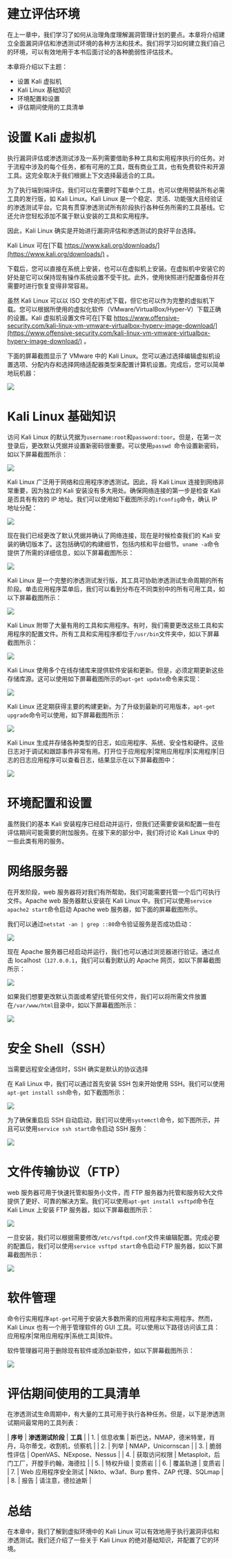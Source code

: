 # 建立评估环境

在上一章中，我们学习了如何从治理角度理解漏洞管理计划的要点。本章将介绍建立全面漏洞评估和渗透测试环境的各种方法和技术。我们将学习如何建立我们自己的环境，可以有效地用于本书后面讨论的各种脆弱性评估技术。

本章将介绍以下主题：

*   设置 Kali 虚拟机
*   Kali Linux 基础知识
*   环境配置和设置
*   评估期间使用的工具清单

# 设置 Kali 虚拟机

执行漏洞评估或渗透测试涉及一系列需要借助多种工具和实用程序执行的任务。对于流程中涉及的每个任务，都有可用的工具，既有商业工具，也有免费软件和开源工具。这完全取决于我们根据上下文选择最适合的工具。

为了执行端到端评估，我们可以在需要时下载单个工具，也可以使用预装所有必需工具的发行版，如 Kali Linux。Kali Linux 是一个稳定、灵活、功能强大且经验证的渗透测试平台。它具有贯穿渗透测试所有阶段执行各种任务所需的工具基线。它还允许您轻松添加不属于默认安装的工具和实用程序。

因此，Kali Linux 确实是开始进行漏洞评估和渗透测试的良好平台选择。

Kali Linux 可在[下载 https://www.kali.org/downloads/](https://www.kali.org/downloads/) 。

下载后，您可以直接在系统上安装，也可以在虚拟机上安装。在虚拟机中安装它的好处是它可以保持现有操作系统设置不受干扰。此外，使用快照进行配置备份并在需要时进行恢复变得非常容易。

虽然 Kali Linux 可以以 ISO 文件的形式下载，但它也可以作为完整的虚拟机下载。您可以根据所使用的虚拟化软件（VMware/VirtualBox/Hyper-V）下载正确的设置。Kali 虚拟机设置文件可在[下载 https://www.offensive-security.com/kali-linux-vm-vmware-virtualbox-hyperv-image-download/](https://www.offensive-security.com/kali-linux-vm-vmware-virtualbox-hyperv-image-download/) 。

下面的屏幕截图显示了 VMware 中的 Kali Linux。您可以通过选择编辑虚拟机设置选项、分配内存和选择网络适配器类型来配置计算机设置。完成后，您可以简单地玩机器：

![](img/64e304c2-9e12-4b8b-aa28-264de2b89098.png)

# Kali Linux 基础知识

访问 Kali Linux 的默认凭据为`username:root`和`password:toor`。但是，在第一次登录后，更改默认凭据并设置新密码很重要。可以使用`passwd `命令设置新密码，如以下屏幕截图所示：

![](img/527cd47b-954d-4b41-aef9-cf8323433d04.png)

Kali Linux 广泛用于网络和应用程序渗透测试。因此，将 Kali Linux 连接到网络非常重要，因为独立的 Kali 安装没有多大用处。确保网络连接的第一步是检查 Kali 是否具有有效的 IP 地址。我们可以使用如下截图所示的`ifconfig`命令，确认 IP 地址分配：

![](img/ee55f814-5e42-44fd-bff3-db6eb438e3d4.png)

现在我们已经更改了默认凭据并确认了网络连接，现在是时候检查我们的 Kali 安装的确切版本了。这包括确切的构建细节，包括内核和平台细节。`uname -a`命令提供了所需的详细信息，如以下屏幕截图所示：

![](img/e1078121-e771-466d-9005-77ca53262cff.png)

Kali Linux 是一个完整的渗透测试发行版，其工具可协助渗透测试生命周期的所有阶段。单击应用程序菜单后，我们可以看到分布在不同类别中的所有可用工具，如以下屏幕截图所示：

![](img/22af6113-f6e3-4bbb-b299-a71814b6ad75.png)

Kali Linux 附带了大量有用的工具和实用程序。有时，我们需要更改这些工具和实用程序的配置文件。所有工具和实用程序都位于`/usr/bin`文件夹中，如以下屏幕截图所示：

![](img/b4192ad5-67cf-4312-ae49-a0cc430a6f71.png)

Kali Linux 使用多个在线存储库来提供软件安装和更新。但是，必须定期更新这些存储库源。这可以使用如下屏幕截图所示的`apt-get update`命令来实现：

![](img/1722c652-25e3-4dd2-ac7a-23585d693000.png)

Kali Linux 还定期获得主要的构建更新。为了升级到最新的可用版本，`apt-get upgrade`命令可以使用，如下屏幕截图所示：

![](img/193e4130-406c-4f97-8084-748c255bde15.png)

Kali Linux 生成并存储各种类型的日志，如应用程序、系统、安全性和硬件。这些日志对于调试和跟踪事件非常有用。打开位于应用程序|常用应用程序|实用程序|日志的日志应用程序可以查看日志，结果显示在以下屏幕截图中：

![](img/3d0752f1-32d4-4ff9-9849-d0301649747a.png)

# 环境配置和设置

虽然我们的基本 Kali 安装程序已经启动并运行，但我们还需要安装和配置一些在评估期间可能需要的附加服务。在接下来的部分中，我们将讨论 Kali Linux 中的一些此类有用的服务。

# 网络服务器

在开发阶段，web 服务器将对我们有所帮助，我们可能需要托管一个后门可执行文件。Apache web 服务器默认安装在 Kali Linux 中。我们可以使用`service apache2 start`命令启动 Apache web 服务器，如下面的屏幕截图所示。

我们可以通过`netstat -an | grep ::80`命令验证服务是否成功启动：

![](img/a8ae05f5-dcbd-4e55-a360-58de9cc26657.png)

现在 Apache 服务器已经启动并运行，我们也可以通过浏览器进行验证。通过点击 localhost（`127.0.0.1`，我们可以看到默认的 Apache 网页，如以下屏幕截图所示：

![](img/6182d0b1-b2ec-4fb9-9ce5-7543cde36a3e.png)

如果我们想要更改默认页面或希望托管任何文件，我们可以将所需文件放置在`/var/www/html`目录中，如以下屏幕截图所示：

![](img/55ba3447-79c1-4be9-80d2-bea1bbc2fea5.png)

# 安全 Shell（SSH）

当需要远程安全通信时，SSH 确实是默认的协议选择

在 Kali Linux 中，我们可以通过首先安装 SSH 包来开始使用 SSH。我们可以使用`apt-get install ssh`命令，如下截图所示：

![](img/de95ca75-abd8-4aec-a7da-d9f23ebdab36.png)

为了确保重启后 SSH 自动启动，我们可以使用`systemctl`命令，如下图所示，并且可以使用`service ssh start`命令启动 SSH 服务：

![](img/a0828a0d-f41a-4fe3-8206-f9514960a9e8.png)

# 文件传输协议（FTP）

web 服务器可用于快速托管和服务小文件，而 FTP 服务器为托管和服务较大文件提供了更好、可靠的解决方案。我们可以使用`apt-get install vsftpd`命令在 Kali Linux 上安装 FTP 服务器，如以下屏幕截图所示：

![](img/d65fc672-11a9-4bd3-927a-9c105f183b8f.png)

一旦安装，我们可以根据需要修改`/etc/vsftpd.conf`文件来编辑配置。完成必要的配置后，我们可以使用`service vsftpd start`命令启动 FTP 服务器，如以下屏幕截图所示：

![](img/78edd188-5d83-4da6-b88c-1fdeb087a649.png)

# 软件管理

命令行实用程序`apt-get`可用于安装大多数所需的应用程序和实用程序。然而，Kali Linux 也有一个用于管理软件的 GUI 工具。可以使用以下路径访问该工具：应用程序|常用应用程序|系统工具|软件。

软件管理器可用于删除现有软件或添加新软件，如以下屏幕截图所示：

![](img/dcf6fa8a-b9c4-4431-9381-28830a3461c5.png)

# 评估期间使用的工具清单

在渗透测试生命周期中，有大量的工具可用于执行各种任务。但是，以下是渗透测试期间最常用的工具列表：

| **序号** | **渗透测试阶段** | **工具** |
| 1. | 信息收集 | 斯巴达，NMAP，德米特里，肖丹，马尔蒂戈，收割机，侦察机 |
| 2. | 列举 | NMAP，Unicornscan |
| 3. | 脆弱性评估 | OpenVAS、NExpose、Nessus |
| 4. | 获取访问权限 | Metasploit，后门工厂，开膛手约翰，海德拉 |
| 5. | 特权升级 | 变质岩 |
| 6. | 覆盖轨道 | 变质岩 |
| 7. | Web 应用程序安全测试 | Nikto、w3af、Burp 套件、ZAP 代理、SQLmap |
| 8. | 报告 | 请注意，德拉迪斯 |

# 总结

在本章中，我们了解到虚拟环境中的 Kali Linux 可以有效地用于执行漏洞评估和渗透测试。我们还介绍了一些关于 Kali Linux 的绝对基础知识，并配置了它的环境。